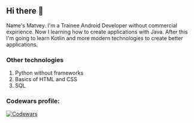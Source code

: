 ## Hi there 👋
Name's Matvey. I'm a Trainee Android Developer without commercial expirience. Now I learning how to create applications with Java.
After this I'm going to learn Kotlin and more modern technologies to create better applications.

### Other technologies
1. Python without frameworks
2. Basics of HTML and CSS
3. SQL

### Codewars profile:
[![Codewars](https://www.codewars.com/users/fresh-ops/badges/large)](https://www.codewars.com/users/fresh-ops)


<!--
**fresh-ops/fresh-ops** is a ✨ _special_ ✨ repository because its `README.md` (this file) appears on your GitHub profile.

Here are some ideas to get you started:

- 🔭 I’m currently working on ...
- 🌱 I’m currently learning ...
- 👯 I’m looking to collaborate on ...
- 🤔 I’m looking for help with ...
- 💬 Ask me about ...
- 📫 How to reach me: ...
- 😄 Pronouns: ...
- ⚡ Fun fact: ...
-->
